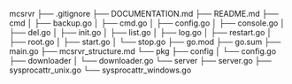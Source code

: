 mcsrvr
├── .gitignore
├── DOCUMENTATION.md
├── README.md
├── cmd
│   ├── backup.go
│   ├── cmd.go
│   ├── config.go
│   ├── console.go
│   ├── del.go
│   ├── init.go
│   ├── list.go
│   ├── log.go
│   ├── restart.go
│   ├── root.go
│   ├── start.go
│   └── stop.go
├── go.mod
├── go.sum
├── main.go
├── mcsrvr_structure.md
└── pkg
    ├── config
    │   └── config.go
    ├── downloader
    │   └── downloader.go
    └── server
        ├── server.go
        ├── sysprocattr_unix.go
        └── sysprocattr_windows.go